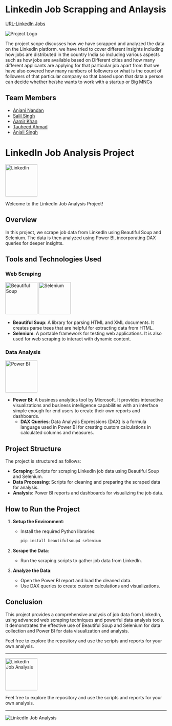 
# Linkedin Job Scrapping and Anlaysis

[URL-LinkedIn Jobs](https://www.linkedin.com/jobs/collections/)

![Project Logo](https://drive.google.com/uc?export=view&id=1c5_lh7amJHCu7X0BItFOsDtylv89lYMH)


The project scope discusses how we have scrapped and analyzed the data on the LinkedIn platform. we have tried to cover different insights including how jobs are distributed in the country India so including various aspects such as how jobs are available based on Different cities and how many different applicants are applying for that particular job apart from that we have also covered how many numbers of followers or what is the count of followers of that particular company so that based upon that data a person can decide whether he/she wants to work with a startup or  Big MNCs



## Team Members
- [Anjani Nandan](https://github.com/anjanicoder)
- [Salil Singh](https://github.com/Salil-Singh-01)
- [Aamir Khan](https://github.com/aam1rkhan)
- [Tauheed Ahmad](https://github.com/tauheed7080)
- [Anjali Singh](https://github.com/devanjali2117)

# LinkedIn Job Analysis Project

<img src="https://upload.wikimedia.org/wikipedia/commons/c/ca/LinkedIn_logo_initials.png" alt="LinkedIn" width="100"/>

Welcome to the LinkedIn Job Analysis Project!

## Overview

In this project, we scrape job data from LinkedIn using Beautiful Soup and Selenium. The data is then analyzed using Power BI, incorporating DAX queries for deeper insights.

## Tools and Technologies Used

### Web Scraping

<img src="https://www.crummy.com/software/BeautifulSoup/bs4/doc/_static/Logo2.png" alt="Beautiful Soup" width="100"/>
<img src="https://upload.wikimedia.org/wikipedia/commons/d/d5/Selenium_Logo.png" alt="Selenium" width="100"/>

- **Beautiful Soup**: A library for parsing HTML and XML documents. It creates parse trees that are helpful for extracting data from HTML.
- **Selenium**: A portable framework for testing web applications. It is also used for web scraping to interact with dynamic content.

### Data Analysis

<img src="https://upload.wikimedia.org/wikipedia/commons/c/cf/New_Power_BI_Logo.svg" alt="Power BI" width="100"/>

- **Power BI**: A business analytics tool by Microsoft. It provides interactive visualizations and business intelligence capabilities with an interface simple enough for end users to create their own reports and dashboards.
  - **DAX Queries**: Data Analysis Expressions (DAX) is a formula language used in Power BI for creating custom calculations in calculated columns and measures.

## Project Structure

The project is structured as follows:

- **Scraping**: Scripts for scraping LinkedIn job data using Beautiful Soup and Selenium.
- **Data Processing**: Scripts for cleaning and preparing the scraped data for analysis.
- **Analysis**: Power BI reports and dashboards for visualizing the job data.

## How to Run the Project

1. **Setup the Environment**:
   - Install the required Python libraries:
     ```bash
     pip install beautifulsoup4 selenium
     ```

2. **Scrape the Data**:
   - Run the scraping scripts to gather job data from LinkedIn.

3. **Analyze the Data**:
   - Open the Power BI report and load the cleaned data.
   - Use DAX queries to create custom calculations and visualizations.

## Conclusion

This project provides a comprehensive analysis of job data from LinkedIn, using advanced web scraping techniques and powerful data analysis tools. It demonstrates the effective use of Beautiful Soup and Selenium for data collection and Power BI for data visualization and analysis.

Feel free to explore the repository and use the scripts and reports for your own analysis.

---

<img src="https://upload.wikimedia.org/wikipedia/commons/c/ca/LinkedIn_logo_initials.png" alt="LinkedIn Job Analysis" width="100"/>

Feel free to explore the repository and use the scripts and reports for your own analysis.

---

![LinkedIn Job Analysis](https://upload.wikimedia.org/wikipedia/commons/c/ca/LinkedIn_logo_initials.png)

